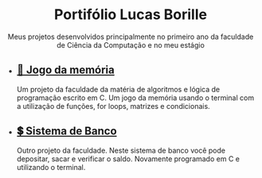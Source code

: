 <h1 align="center">Portifólio Lucas Borille</h1>
 
<p align="center">Meus projetos desenvolvidos principalmente no primeiro ano da faculdade de Ciência da Computação e no meu estágio</p>

- <h2><a href="https://github.com/lucasBorille/Portifolio/blob/main/Jogodamemoria.c" target="_blank"> 🧠 Jogo da memória </a></h2>
  Um projeto da faculdade da matéria de algoritmos e lógica de programação escrito em C. Um jogo da memória usando o terminal com a utilização de funções, for loops, matrizes e condicionais.

- <h2><a href="https://github.com/lucasBorille/Portifolio/blob/main/SistemaDeBanco.c" target="_blank"> 💲 Sistema de Banco </a></h2>
  Outro projeto da faculdade. Neste sistema de banco você pode depositar, sacar e verificar o saldo. Novamente programado em C e utilizando o terminal.
